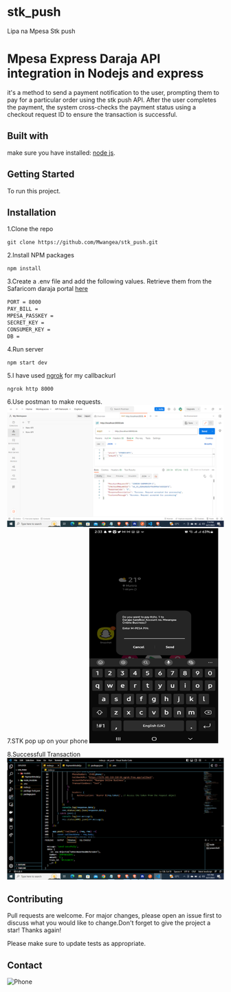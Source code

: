 # stk_push
Lipa na Mpesa Stk push
# Mpesa Express Daraja API integration in Nodejs and express
it's a method to send a payment notification to the user, prompting them to pay for a particular order using the stk push API. After the user completes the payment, the system cross-checks the payment status using a checkout request ID to ensure the transaction is successful.

## Built with

make sure you have installed: [node js](https://nodejs.org/en/download).

## Getting Started
To run this project.

## Installation
1.Clone the repo
```
git clone https://github.com/Mwangea/stk_push.git
```
2.Install NPM packages
```
npm install
```
3.Create a .env file and add the following values. Retrieve them from the Safaricom daraja portal [here](https://developer.safaricom.co.ke/)
```
PORT = 8000
PAY_BILL = 
MPESA_PASSKEY = 
SECRET_KEY = 
CONSUMER_KEY = 
DB =  
```
4.Run server
```
npm start dev
```
5.I have used [ngrok](https://ngrok.com/download) for my callbackurl
```
ngrok http 8000
```
6.Use postman to make requests.
<img src="postman.png" alt="Postman request">
7.STK pop up on your phone
<img src="stk.jpg" alt="stk pop" width="300" height="500">

8.Successfull Transaction
![Transaction](Transaction.png)

## Contributing

Pull requests are welcome. For major changes, please open an issue first
to discuss what you would like to change.Don't forget to give the project a star! Thanks again!

Please make sure to update tests as appropriate.

## Contact
![Phone](0758311071)

